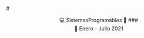 #<div style="text-align: center"> :computer: SistemasProgramables :school_satchel:
###<div style="text-align: center">:calendar: Enero - Julio 2021





